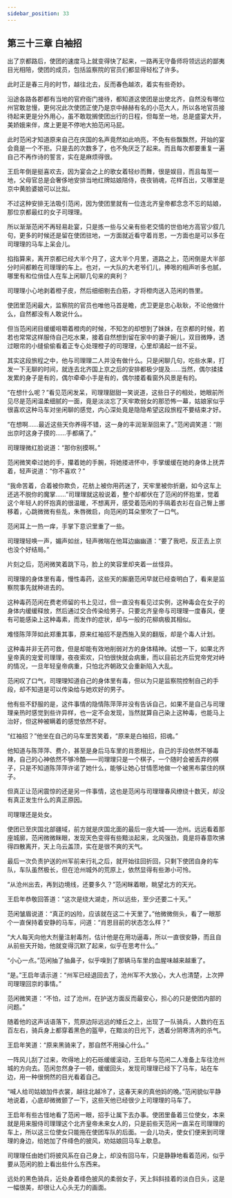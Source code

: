 ```yaml
---
sidebar_position: 33
---
```


## 第三十三章 **白袖招**

出了京都路后，使团的速度马上就变得快了起来，一路再无守备师将领远远的鄙夷目光相陪，使团的成员，包括监察院的官员们都显得轻松了许多。

此时正是春三月的时节，越往北去，反而春色越浓，着实有些奇妙。

沿途各路各郡都有当地的官府衙门接待，都知道这使团是出使北齐，自然没有哪位州官敢怠慢，更何况此次使团正使乃是京中赫赫有名的小范大人，所以各地官员接待起来更是分外用心，虽不敢耽搁使团出行的日程，但每至一地，总是盛宴大开，美娇娥来伴，席上更是不停地大拍范闲马屁。

此时范闲才知道原来自己在庆国的名声竟然如此响亮，不免有些飘飘然，开始的宴会竟是一个不拒。只是去的次数多了，也不免厌乏了起来。而且每次都要重复一遍自己不再作诗的誓言，实在是麻烦得很。

王启年倒是挺喜欢去，因为宴会之上的歌女着轻纱而舞，很是娱目，而且每至一地，父母官总是会奢侈地安排当地红牌姑娘陪侍，夜夜销魂，花样百出，又哪里是京中黄脸婆娘可以比拟。

不过这种安排无法吸引范闲，因为使团里就有一位连北齐皇帝都念念不忘的姑娘，那位京都最红的女子司理理。

所以渐渐范闲不再轻易赴宴，只是拣一些与父亲有些老交情的世伯地方高官少叙几句，更多的时候还是留在使团驻地，一方面就近看守着肖恩，一方面也是可以多在司理理的马车上呆会儿。

掐指算来，离开京都已经大半个月了，这大半个月里，道路之上，范闲倒是大半部分时间都赖在司理理的车上。也对，一大队的大老爷们儿，捧哏的相声听多也腻，哪里有和位俏佳人在车上闲聊几句来的爽利？

司理理小心地剥着橙子皮，然后细细剔去白筋，才将橙肉送入范闲的唇里。

使团里范闲最大，监察院的官员也唯他马首是瞻，虎卫更是忠心耿耿，不论他做什么，自然都没有人敢说什么。

但当范闲闭目缓缓咀嚼着橙肉的时候，不知怎的却想到了妹妹，在京都的时候，若若也常常这样服侍自己吃水果，接着自然想到留在家中的妻子婉儿，双目微睁，透过眼帘的小缝偷偷看着正专心处理橙子的司理理，心里却涌起一丝不妥。

其实这段旅程之中，他与司理理二人并没有做什么。只是闲聊几句，吃些水果，打发一下无聊的时间，就连去北齐国上京之后的安排都极少提及……当然，偶尔揉揉发累的身子是有的，偶尔牵牵小手是有的，偶尔搂着看窗外风景是有的。

“在想什么呢？”看见范闲发呆，司理理甜甜一笑说道，这些日子的相处，她眼前所见尽是范闲温柔细腻的一面，竟是淡淡忘了天牢欺弱女的那恐怖一幕，姑娘家似乎很喜欢这种马车对坐闲聊的感觉，内心深处竟是隐隐希望这段旅程不要结束才好。

“在想啊……最近这些天你养得不错，这一身的丰润渐渐回来了。”范闲调笑道：“刚出京时这身子摸的……手都痛了。”

司理理微红脸说道：“那你别摸啊。”

范闲微笑牵过她的手，攥着她的手腕，将她搂进怀中，手掌缓缓在她的身体上抚弄着，轻声说道：“你不喜欢？”

“我命苦着，合着被你欺负，花舫上被你用药迷了，天牢里被你折磨，如今这车上还逃不脱你的魔掌……”司理理就这般说着，整个却都伏在了范闲的怀抱里，觉着这个年轻人的怀抱真的很温暖，不想离开，感受着范闲的手隔着衣衫在自己臀上挪移着，心跳微微有些乱，朱唇微启，向范闲的耳朵里吹了一口气。

范闲耳上一热一痒，手掌下意识里重了一些。

司理理轻唤一声，媚声如丝，轻声微喘在他耳边幽幽道：“要了我吧，反正去上京也没个好结局。”

片刻之后，范闲微笑着跳下马，脸上的笑容里却夹着一丝怪异。

司理理的身体里有毒，慢性毒药，这些天的厮磨范闲早就已经查明白了，看来是监察院事先就种进去的。

这种毒药范闲在费老师留的书上见过，但一直没有看见过实例，这种毒会在女子的身体内缓缓释放，然后通过交合传染给男子。只要北齐皇帝与司理理一度春风，便有可能感染上这种毒素，而发作的症状，却与一般的花柳病极其相似。

难怪陈萍萍如此郑重其事，原来红袖招不是西施入吴的翻版，却是个毒人计划。

这种毒并非无药可救，但是却能有效地削弱对方的身体精神。试想一下，如果北齐皇帝真的宠爱司理理，夜夜索欢，只怕很快就会病重，而以目前北齐后党帝党对峙的情况，一旦年轻皇帝病重，只怕北齐朝政又会重新陷入大乱。

范闲叹了口气，司理理知道自己的身体里有毒，但以为只是监察院控制自己的手段，却不知道是可以传染给与她欢好的男子。

他有些不舒服的是，这件事情的隐情陈萍萍并没有告诉自己，如果不是自己与司理理亲热时感觉到些许异样，也一定不会发现，当然就算自己染上这种毒，也能马上治好，但这种被瞒着的感觉依然不好。

“红袖招？”他坐在自己的马车里苦笑着，“原来是白袖招，招魂。”

他知道与陈萍萍、费介，甚至是身后马车里的肖恩相比，自己的手段依然不够毒辣，自己的心神依然不够冷酷——司理理只是一个棋子，一个随时会被丢弃的棋子，只是不知道陈萍萍许诺了她什么，能够让她心甘情愿地做一个被黑布蒙住的棋子。

但真正让范闲震惊的还是另一件事情，这也是范闲与司理理春风缭绕十数天，却没有真正发生什么的真正原因。

司理理还是处女。

使团已至庆国北部疆域，前方就是庆国北面的最后一座大城——沧州。远远看着那座城廓，范闲微微眯眼，发现天色变得有些黯淡起来，北风强劲，竟是将春意吹拂得四散离开，天上乌云盖顶，实在是很不爽的天气。

最后一次负责护送的州军前来行礼之后，就开始往回折回，只剩下使团自身的车队，车队虽然极长，但在沧州城外的荒原上，依然显得有些渺小可怜。

“从沧州出去，再到边境线，还要多久？”范闲眯着眼，眺望北方的天光。

王启年恭敬回答道：“这次是绕大湖走，所以远些，至少还要二十天。”

范闲皱眉说道：“真正的凶险，应该就在这二十天里了。”他微微侧头，看了一眼那个一直保持着安静的马车，问道：“肖恩目前的状态怎么样？”

“大人每天向他大剂量注射毒剂，估计他是在用功逼毒，所以一直很安静，而且自从前些天开始，他就变得沉默了起来，似乎在思考什么。”

“小心一点。”范闲抽了抽鼻子，似乎嗅到了那辆马车里的血腥味越来越重了。

“是。”王启年请示道：“州军已经退回去了，沧州军不大放心，大人也清楚，上次押司理理回京的事情。”

范闲微笑道：“不怕，过了沧州，在护送方面反而最安心，担心的只是使团内部的问题。”

随着他的这声话语落下，荒原边际远远的矮丘之上，出现了一队骑兵，人数约在五百左右，骑兵身上都穿着黑色的盔甲，在黯淡的日光下，透着分阴寒清冽的杀气。

王启年笑道：“原来黑骑来了，那自然不用操心什么。”

一阵风儿刮了过来，吹得地上的石砾缓缓滚动，王启年与范闲二人准备上车往沧州城的方向去。范闲忽然身子一顿，缓缓回头，发现司理理已经下了马车，站在车边，用一种很惘然的目光看着自己。

“喊人给司姑娘加件衣裳，越往北越冷了，这春天来的真他妈的晚。”范闲貌似平静地说着，心底却微微颤了一下，这些天他已经很少上司理理的马车了。

王启年有些古怪地看了范闲一眼，招手让属下去办事。使团里备着三位使女，本来就是用来服侍司理理这个北齐皇帝未来女人的，只是前些天范闲一直呆在司理理的车上，所以这三位使女只能拖在使团车队的后面。一会儿功夫，使女们便来到司理理的身边，给她加了件绛色的披风，劝姑娘回马车上歇息。

司理理任由她们将披风系在自己身上，却没有回马车，只是静静地看着范闲，似乎要从范闲的脸上看出些什么东西来。

远处的黑色骑兵，近处身着绛色披风的柔弱女子，天上斜斜挂着的淡白日头，这是一幅很美，却很让人心头无力的画面。

